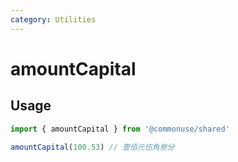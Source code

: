 ```yaml
---
category: Utilities
---
```


# amountCapital

## Usage

```ts
import { amountCapital } from '@commonuse/shared'

amountCapital(100.53) // 壹佰元伍角叁分
```
